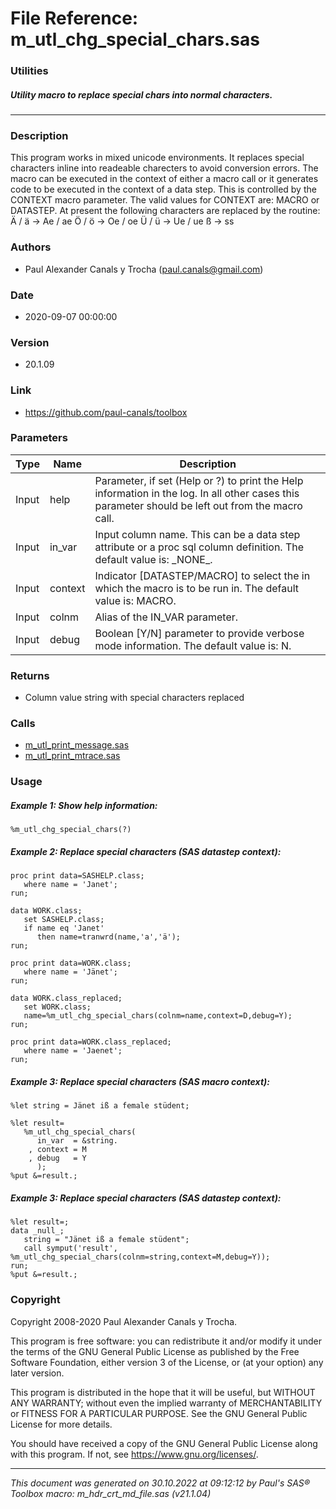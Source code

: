 # File Reference: m_utl_chg_special_chars.sas

### Utilities

##### Utility macro to replace special chars into normal characters.

***

### Description
This program works in mixed unicode environments. It replaces special characters inline into readeable charecters to avoid conversion errors. The macro can be executed in the context of either a macro call or it generates code to be executed in the context of a data step. This is controlled by the CONTEXT macro parameter. The valid values for CONTEXT are: MACRO or DATASTEP.
 At present the following characters are replaced by the routine:
 Ä \/ ä \-> Ae \/ ae
 Ö \/ ö \-> Oe \/ oe
 Ü \/ ü \-> Ue \/ ue
 ß \-> ss


### Authors
* Paul Alexander Canals y Trocha (paul.canals@gmail.com)

### Date
* 2020-09-07 00:00:00

### Version
* 20.1.09

### Link
* https://github.com/paul-canals/toolbox

### Parameters
| Type | Name | Description |
| ---- | ---- | ----------- |
| Input | help | Parameter, if set (Help or ?) to print the Help information in the log. In all other cases this parameter should be left out from the macro call. |
| Input | in_var | Input column name. This can be a data step attribute or a proc sql column definition. The default value is: \_NONE\_. |
| Input | context | Indicator [DATASTEP/MACRO] to select the in which the macro is to be run in. The default value is: MACRO. |
| Input | colnm | Alias of the IN_VAR parameter. |
| Input | debug | Boolean [Y/N] parameter to provide verbose mode information. The default value is: N. |

### Returns
* Column value string with special characters replaced

### Calls
* [m_utl_print_message.sas](m_utl_print_message.md)
* [m_utl_print_mtrace.sas](m_utl_print_mtrace.md)

### Usage

##### Example 1: Show help information:
```sas
%m_utl_chg_special_chars(?)
```

##### Example 2: Replace special characters (SAS datastep context):
```sas
proc print data=SASHELP.class;
   where name = 'Janet';
run;

data WORK.class;
   set SASHELP.class;
   if name eq 'Janet'
      then name=tranwrd(name,'a','ä');
run;

proc print data=WORK.class;
   where name = 'Jänet';
run;

data WORK.class_replaced;
   set WORK.class;
   name=%m_utl_chg_special_chars(colnm=name,context=D,debug=Y);
run;

proc print data=WORK.class_replaced;
   where name = 'Jaenet';
run;
```

##### Example 3: Replace special characters (SAS macro context):
```sas
%let string = Jänet iß a female stüdent;

%let result=
   %m_utl_chg_special_chars(
      in_var  = &string.
    , context = M
    , debug   = Y
      );
%put &=result.;
```

##### Example 3: Replace special characters (SAS datastep context):
```sas
%let result=;
data _null_;
   string = "Jänet iß a female stüdent";
   call symput('result', %m_utl_chg_special_chars(colnm=string,context=M,debug=Y));
run;
%put &=result.;
```

### Copyright
Copyright 2008-2020 Paul Alexander Canals y Trocha. 
 
This program is free software: you can redistribute it and/or modify 
it under the terms of the GNU General Public License as published by 
the Free Software Foundation, either version 3 of the License, or 
(at your option) any later version. 
 
This program is distributed in the hope that it will be useful, 
but WITHOUT ANY WARRANTY; without even the implied warranty of 
MERCHANTABILITY or FITNESS FOR A PARTICULAR PURPOSE. See the 
GNU General Public License for more details. 
 
You should have received a copy of the GNU General Public License 
along with this program. If not, see <https://www.gnu.org/licenses/>. 


***
*This document was generated on 30.10.2022 at 09:12:12  by Paul's SAS&reg; Toolbox macro: m_hdr_crt_md_file.sas (v21.1.04)*
